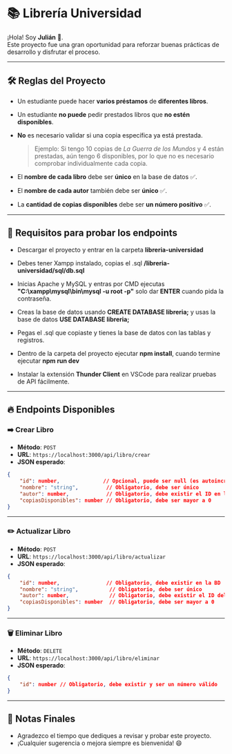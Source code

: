 # 📚 Librería Universidad

¡Hola! Soy **Julián** 👋.\
Este proyecto fue una gran oportunidad para reforzar buenas prácticas de desarrollo y disfrutar el proceso.

---

## 🛠️ Reglas del Proyecto

- Un estudiante puede hacer **varios préstamos** de **diferentes libros**.

- Un estudiante **no puede** pedir prestados libros que **no estén disponibles**.

- **No** es necesario validar si una copia específica ya está prestada.

  > Ejemplo: Si tengo 10 copias de *La Guerra de los Mundos* y 4 están prestadas, aún tengo 6 disponibles, por lo que no es necesario comprobar individualmente cada copia.

- El **nombre de cada libro** debe ser **único** en la base de datos ✅.

- El **nombre de cada autor** también debe ser **único** ✅.

- La **cantidad de copias disponibles** debe ser **un número positivo** ✅.

---

## 🧩 Requisitos para probar los endpoints

- Descargar el proyecto y entrar en la carpeta **libreria-universidad**
- Debes tener Xampp instalado, copias el .sql **/libreria-universidad/sql/db.sql**
- Inicias Apache y MySQL y entras por CMD ejecutas **"C:\xampp\mysql\bin\mysql -u root -p"** solo dar **ENTER** cuando pida la contraseña.

- Creas la base de datos usando **CREATE DATABASE libreria;** y usas la base de datos **USE DATABASE libreria;**

- Pegas el .sql que copiaste y tienes la base de datos con las tablas y registros.

- Dentro de la carpeta del proyecto ejecutar **npm install**, cuando termine ejecutar **npm run dev**

- Instalar la extensión **Thunder Client** en VSCode para realizar pruebas de API fácilmente.

---

## 🔥 Endpoints Disponibles

### ➡️ Crear Libro

- **Método**: `POST`
- **URL**: `https://localhost:3000/api/libro/crear`
- **JSON esperado**:

```json
{
    "id": number,              // Opcional, puede ser null (es autoincremental)
    "nombre": "string",         // Obligatorio, debe ser único
    "autor": number,            // Obligatorio, debe existir el ID en la tabla Autor
    "copiasDisponibles": number // Obligatorio, debe ser mayor a 0
}
```

---

### ✏️ Actualizar Libro

- **Método**: `POST`
- **URL**: `https://localhost:3000/api/libro/actualizar`
- **JSON esperado**:

```json
{
    "id": number,               // Obligatorio, debe existir en la BD
    "nombre": "string",          // Obligatorio, debe ser único
    "autor": number,             // Obligatorio, debe existir el ID del autor
    "copiasDisponibles": number  // Obligatorio, debe ser mayor a 0
}
```

---

### 🗑️ Eliminar Libro

- **Método**: `DELETE`
- **URL**: `https://localhost:3000/api/libro/eliminar`
- **JSON esperado**:

```json
{
    "id": number // Obligatorio, debe existir y ser un número válido
}
```

---

## 🚀 Notas Finales

- Agradezco el tiempo que dediques a revisar y probar este proyecto.
- ¡Cualquier sugerencia o mejora siempre es bienvenida! 😄

